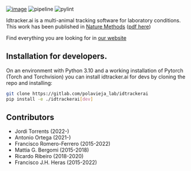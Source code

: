 [![image](http://img.shields.io/pypi/v/idtrackerai.svg)](https://pypi.python.org/pypi/idtrackerai/)
![pipeline](https://gitlab.com/polavieja_lab/idtrackerai/badges/v5-dev/pipeline.svg)
![pylint](https://gitlab.com/polavieja_lab/idtrackerai/-/jobs/artifacts/v5-dev/raw/pylint/pylint.svg?job=test)

Idtracker.ai is a multi-animal tracking software for laboratory conditions. This work has been published in [Nature Methods](https://doi.org/10.1038/s41592-018-0295-5) ([pdf here](https://drive.google.com/file/d/1fYBcmH6PPlwy0AQcr4D0iS2Qd-r7xU9n/view?usp=sharing))

Find everything you are looking for in [our website](https://idtracker.ai)

## Installation for developers.

On an environment with Python 3.10 and a working installation of Pytorch (Torch and Torchvision) you can install idtracker.ai for devs by cloning the repo and installing:

``` bash
git clone https://gitlab.com/polavieja_lab/idtrackerai
pip install -e ./idtrackerai[dev]
```

## Contributors
* Jordi Torrents (2022-)
* Antonio Ortega (2021-)
* Francisco Romero-Ferrero (2015-2022)
* Mattia G. Bergomi (2015-2018)
* Ricardo Ribeiro (2018-2020)
* Francisco J.H. Heras (2015-2022)